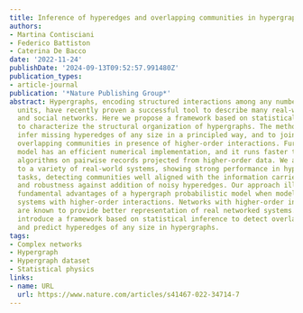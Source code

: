 ```yaml
---
title: Inference of hyperedges and overlapping communities in hypergraphs
authors:
- Martina Contisciani
- Federico Battiston
- Caterina De Bacco
date: '2022-11-24'
publishDate: '2024-09-13T09:52:57.991480Z'
publication_types:
- article-journal
publication: '*Nature Publishing Group*'
abstract: Hypergraphs, encoding structured interactions among any number of system
  units, have recently proven a successful tool to describe many real-world biological
  and social networks. Here we propose a framework based on statistical inference
  to characterize the structural organization of hypergraphs. The method allows to
  infer missing hyperedges of any size in a principled way, and to jointly detect
  overlapping communities in presence of higher-order interactions. Furthermore, our
  model has an efficient numerical implementation, and it runs faster than dyadic
  algorithms on pairwise records projected from higher-order data. We apply our method
  to a variety of real-world systems, showing strong performance in hyperedge prediction
  tasks, detecting communities well aligned with the information carried by interactions,
  and robustness against addition of noisy hyperedges. Our approach illustrates the
  fundamental advantages of a hypergraph probabilistic model when modeling relational
  systems with higher-order interactions. Networks with higher-order interactions
  are known to provide better representation of real networked systems. Here the authors
  introduce a framework based on statistical inference to detect overlapping communities
  and predict hyperedges of any size in hypergraphs.
tags:
- Complex networks
- Hypergraph
- Hypergraph dataset
- Statistical physics
links:
- name: URL
  url: https://www.nature.com/articles/s41467-022-34714-7
---
```

